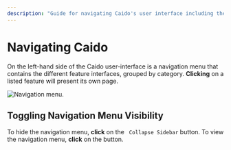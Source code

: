 ```yaml
---
description: "Guide for navigating Caido's user interface including the navigation menu, feature interfaces, and sidebar visibility controls."
---
```


# Navigating Caido

On the left-hand side of the Caido user-interface is a navigation menu that contains the different feature interfaces, grouped by category. **Clicking** on a listed feature will present its own page.

<img alt="Navigation menu." src="/_images/general_usage_navigation.png" center>

## Toggling Navigation Menu Visibility

To hide the navigation menu, **click** on the <code><Icon icon="fas fa-angles-left" /> Collapse Sidebar</code> button. To view the navigation menu, **click** on the <code><Icon icon="fas fa-angles-right" /></code> button.
